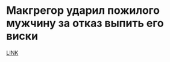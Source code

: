 # Макгрегор ударил пожилого мужчину за отказ выпить его виски



[LINK](https://varlamov.ru/3558263.html)